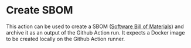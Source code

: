 # Create SBOM

This action can be used to create a SBOM ([Software Bill of Materials](https://en.wikipedia.org/wiki/Software_supply_chain)) and archive it as an output of the Github Action run. 
It expects a Docker image to be created locally on the Github Action runner.